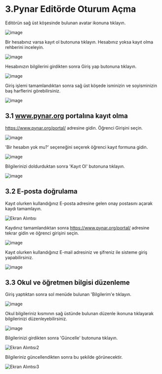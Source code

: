 # 3.Pynar Editörde Oturum Açma

Editörün sağ üst köşesinde bulunan avatar ikonuna tıklayın.

![image](https://user-images.githubusercontent.com/56628866/146906621-ce45fea7-bc20-4e8d-a9e3-a72354864e0f.png)

Bir hesabınız varsa kayıt ol butonuna tıklayın. Hesabınız yoksa kayıt olma rehberini inceleyin.

![image](https://user-images.githubusercontent.com/56628866/146907058-7ed06511-7129-4bea-88ee-526a3d18fc81.png)

Hesabınızın bilgilerini girdikten sonra Giriş yap butonuna tıklayın.

![image](https://user-images.githubusercontent.com/56628866/146907235-9e2b6209-1702-48bc-8072-4b6149572f38.png)

Giriş işlemi tamamlandıktan sonra sağ üst köşede isminizin ve soyisminizin baş harflerini görebilirsiniz.

![image](https://user-images.githubusercontent.com/56628866/146907383-631a2c9f-0cd4-40ea-9042-ab2ef5a8d77c.png)

## 3.1 www.pynar.org portalına kayıt olma

https://www.pynar.org/portal/ adresine gidin. Öğrenci Girişini seçin.

![image](https://user-images.githubusercontent.com/56628866/146160718-5fbcef28-d23e-4a3b-9ad8-a3d8cb12b154.png)

\'Bir hesabın yok mu?\' seçeneğini seçerek öğrenci kayıt formuna gidin.

![image](https://user-images.githubusercontent.com/56628866/146161167-2273aedd-b252-4b71-9884-78e8cad56598.png)

Bilgilerinizi doldurduktan sonra \'Kayıt Ol\' butonuna tıklayın.

![image](https://user-images.githubusercontent.com/56628866/146161397-1c00bcfe-c449-453b-8110-b7238d831d37.png)

## 3.2 E-posta doğrulama

Kayıt olurken kullandığınız E-posta adresine gelen onay postasını açarak kaydı tamamlayın. 

![Ekran Alıntısı](https://user-images.githubusercontent.com/56628866/146161629-3d307066-9fa1-4d7b-89c4-0ec6ee730749.PNG)

Kaydınız tamamlandıktan sonra https://www.pynar.org/portal/ adresine tekrar gidin ve öğrenci girişini seçin.

![image](https://user-images.githubusercontent.com/56628866/146161877-9fc1835a-d8d7-400f-b6a5-107c4cf5bbe1.png)

Kayıt olurken kullandığınız E-mail adresiniz ve şifreniz ile sisteme giriş yapabilirsiniz.

![image](https://user-images.githubusercontent.com/56628866/146161815-8d94fd21-5540-4be2-8854-79aa3ab6b655.png)

## 3.3 Okul ve öğretmen bilgisi düzenleme

Giriş yaptıktan sonra sol menüde bulunan \'Bilgilerim\'e tıklayın.

![image](https://user-images.githubusercontent.com/56628866/146162259-a8feba16-d25a-4189-af54-68cc32d46f9f.png)

Okul bilgileriniz kısmının sağ üstünde bulunan düzenle ikonuna tıklayarak bilgilerinizi düzenleyebilirsiniz.

![image](https://user-images.githubusercontent.com/56628866/146162560-2918ab4f-a19e-43a3-88fc-a77318363509.png)

Bilgilerinizi girdikten sonra \'Güncelle\' butonuna tıklayın.

![Ekran Alıntısı2](https://user-images.githubusercontent.com/56628866/146162632-30cb2fd5-32f4-4d74-b56d-41dffbf9a945.PNG)

Bilgileriniz güncellendikten sonra bu şekilde görünecektir.

![Ekran Alıntısı3](https://user-images.githubusercontent.com/56628866/146162740-545702c0-cf61-4fcf-90b6-d5f4415c26d4.PNG)



